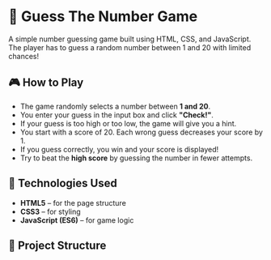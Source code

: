 
# 🔢 Guess The Number Game

A simple number guessing game built using HTML, CSS, and JavaScript. The player has to guess a random number between 1 and 20 with limited chances!

## 🎮 How to Play

- The game randomly selects a number between **1 and 20**.
- You enter your guess in the input box and click **"Check!"**.
- If your guess is too high or too low, the game will give you a hint.
- You start with a score of 20. Each wrong guess decreases your score by 1.
- If you guess correctly, you win and your score is displayed!
- Try to beat the **high score** by guessing the number in fewer attempts.

## 🧠 Technologies Used

- **HTML5** – for the page structure
- **CSS3** – for styling
- **JavaScript (ES6)** – for game logic

## 📁 Project Structure



